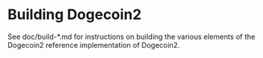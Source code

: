 Building Dogecoin2
================

See doc/build-*.md for instructions on building the various
elements of the Dogecoin2 reference implementation of Dogecoin2.
